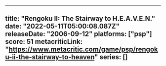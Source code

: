 
---
title: "Rengoku II: The Stairway to H.E.A.V.E.N."
date: "2022-05-11T05:00:08.087Z"
releaseDate: "2006-09-12"
platforms: ["psp"]
score: 51
metacriticLink: "https://www.metacritic.com/game/psp/rengoku-ii-the-stairway-to-heaven"
series: []
---
